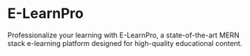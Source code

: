 # E-LearnPro
Professionalize your learning with E-LearnPro, a state-of-the-art MERN stack e-learning platform designed for high-quality educational content.